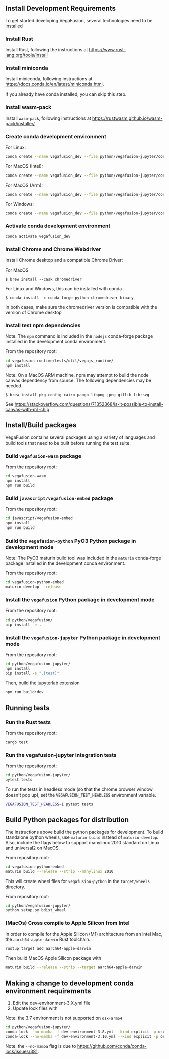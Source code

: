 ## Install Development Requirements
To get started developing VegaFusion, several technologies need to be installed 

### Install Rust
Install Rust, following the instructions at https://www.rust-lang.org/tools/install

### Install miniconda
Install miniconda, following instructions at https://docs.conda.io/en/latest/miniconda.html.

If you already have conda installed, you can skip this step.

### Install wasm-pack
Install `wasm-pack`, following instructions at https://rustwasm.github.io/wasm-pack/installer/

### Create conda development environment

For Linux:
```bash
conda create --name vegafusion_dev --file python/vegafusion-jupyter/conda-linux-64-cp310.lock
```

For MacOS (Intel):
```bash
conda create --name vegafusion_dev --file python/vegafusion-jupyter/conda-osx-64-cp310.lock
```

For MacOS (Arm):
```bash
conda create --name vegafusion_dev --file python/vegafusion-jupyter/conda-osx-arm64-cp310.lock
```

For Windows:
```bash
conda create --name vegafusion_dev --file python/vegafusion-jupyter/conda-win-64-cp310.lock
```

### Activate conda development environment
```bash
conda activate vegafusion_dev
```

### Install Chrome and Chrome Webdriver
Install Chrome desktop and a compatible Chrome Driver:

For MacOS
```
$ brew install --cask chromedriver
```

For Linux and Windows, this can be installed with conda
```
$ conda install -c conda-forge python-chromedriver-binary
```

In both cases, make sure the chromedriver version is compatible with the version of Chrome desktop

### Install test npm dependencies
Note: The `npm` command is included in the `nodejs` conda-forge package installed in the development conda environment.

From the repository root:
```bash
cd vegafusion-runtime/tests/util/vegajs_runtime/
npm install
```

Note: On a MacOS ARM machine, npm may attempt to build the node canvas dependency from source. The following dependencies may be needed.
```
$ brew install pkg-config cairo pango libpng jpeg giflib librsvg
```
See https://stackoverflow.com/questions/71352368/is-it-possible-to-install-canvas-with-m1-chip

## Install/Build packages
VegaFusion contains several packages using a variety of languages and build tools that need to be built before running the test suite.

### Build `vegafusion-wasm` package
From the repository root:
```bash
cd vegafusion-wasm
npm install
npm run build
```

### Build `javascript/vegafusion-embed` package
From the repository root:
```bash
cd javascript/vegafusion-embed
npm install
npm run build
```

### Build the `vegafusion-python` PyO3 Python package in development mode
Note: The PyO3 maturin build tool was included in the `maturin` conda-forge package installed in the development conda environment.

From the repository root:
```bash
cd vegafusion-python-embed
maturin develop --release
```

### Install the `vegafusion` Python package in development mode
From the repository root:
```bash
cd python/vegafusion/
pip install -e .
```

### Install the `vegafusion-jupyter` Python package in development mode
From the repository root:
```bash
cd python/vegafusion-jupyter/
npm install
pip install -e ".[test]"
```

Then, build the jupyterlab extension

```bash
npm run build:dev
```

## Running tests

### Run the Rust tests
From the repository root:
```bash
cargo test
```

### Run the vegafusion-jupyter integration tests
From the repository root:
```bash
cd python/vegafusion-jupyter/
pytest tests
```

To run the tests in headless mode (so that the chrome browser window doesn't pop up), set the `VEGAFUSION_TEST_HEADLESS` environment variable.

```bash
VEGAFUSION_TEST_HEADLESS=1 pytest tests
```

## Build Python packages for distribution
The instructions above build the python packages for development. To build standalone python wheels, use `maturin build` instead of `maturin develop`.  Also, include the flags below to support manylinux 2010 standard on Linux and universal2 on MacOS.

From repository root:
```bash
cd vegafusion-python-embed
maturin build --release --strip --manylinux 2010
```

This will create wheel files for `vegafusion-python` in the `target/wheels` directory.

From repository root:
```bash
cd python/vegafusion-jupyter/
python setup.py bdist_wheel
```

### (MacOs) Cross compile to Apple Silicon from Intel
In order to compile for the Apple Silicon (M1) architecture from an intel Mac, the `aarch64-apple-darwin` Rust toolchain.

```bash
rustup target add aarch64-apple-darwin
```

Then build MacOS Apple Silicon package with 
```bash
maturin build --release --strip --target aarch64-apple-darwin
```

## Making a change to development conda environment requirements

1. Edit the dev-environment-3.X.yml file
2. Update lock files with

Note: the 3.7 environment is not supported on `osx-arm64`
```bash
cd python/vegafusion-jupyter/
conda-lock --no-mamba -f dev-environment-3.8.yml --kind explicit -p osx-64 -p linux-64 -p win-64 --filename-template "conda-{platform}-cp38.lock"
conda-lock --no-mamba -f dev-environment-3.10.yml --kind explicit -p osx-64 -p osx-arm64 -p linux-64 -p win-64 --filename-template "conda-{platform}-cp310.lock"
```

Note: the `--no-mamba` flag is due to https://github.com/conda/conda-lock/issues/381.
